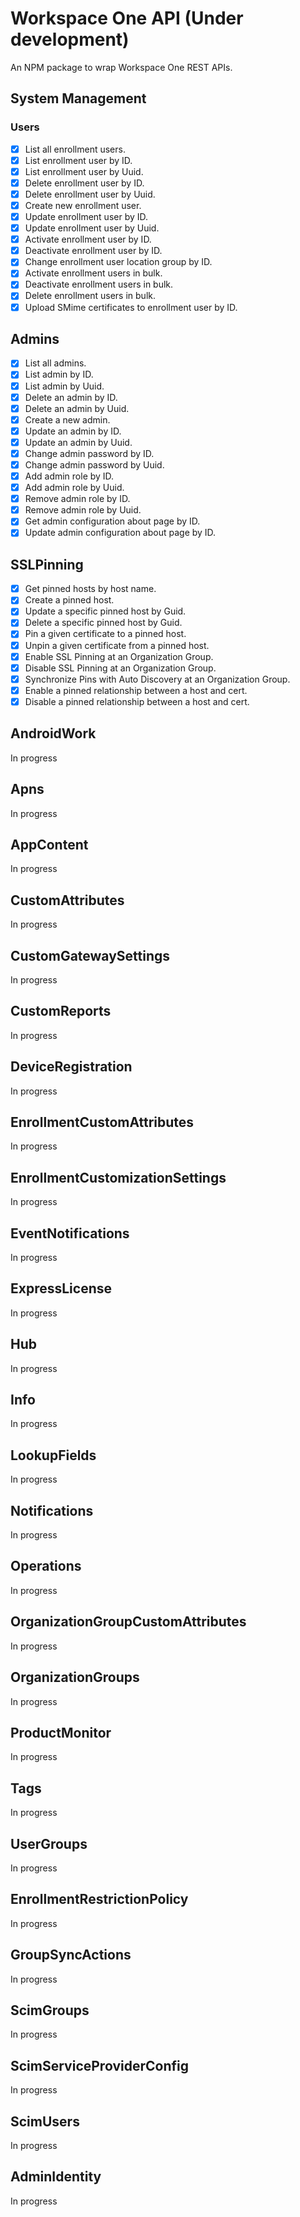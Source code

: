 # Workspace One API (Under development)
An NPM package to wrap Workspace One REST APIs.

## System Management

### Users
- [x] List all enrollment users.
- [x] List enrollment user by ID.
- [x] List enrollment user by Uuid.
- [x] Delete enrollment user by ID.
- [x] Delete enrollment user by Uuid.
- [x] Create new enrollment user.
- [x] Update enrollment user by ID.
- [x] Update enrollment user by Uuid.
- [x] Activate enrollment user by ID.
- [x] Deactivate enrollment user by ID.
- [x] Change enrollment user location group by ID.
- [x] Activate enrollment users in bulk.
- [x] Deactivate enrollment users in bulk.
- [x] Delete enrollment users in bulk.
- [x] Upload SMime certificates to enrollment user by ID.

## Admins
- [x] List all admins.
- [x] List admin by ID.
- [x] List admin by Uuid.
- [x] Delete an admin by ID.
- [x] Delete an admin by Uuid.
- [x] Create a new admin.
- [x] Update an admin by ID.
- [x] Update an admin by Uuid.
- [x] Change admin password by ID.
- [x] Change admin password by Uuid.
- [x] Add admin role by ID.
- [x] Add admin role by Uuid.
- [x] Remove admin role by ID.
- [x] Remove admin role by Uuid.
- [x] Get admin configuration about page by ID.
- [x] Update admin configuration about page by ID.

## SSLPinning
- [x] Get pinned hosts by host name.
- [x] Create a pinned host.
- [x] Update a specific pinned host by Guid.
- [x] Delete a specific pinned host by Guid.
- [x] Pin a given certificate to a pinned host.
- [x] Unpin a given certificate from a pinned host.
- [x] Enable SSL Pinning at an Organization Group.
- [x] Disable SSL Pinning at an Organization Group.
- [x] Synchronize Pins with Auto Discovery at an Organization Group.
- [x] Enable a pinned relationship between a host and cert.
- [x] Disable a pinned relationship between a host and cert.

## AndroidWork
In progress

## Apns
In progress

## AppContent
In progress

## CustomAttributes
In progress

## CustomGatewaySettings
In progress

## CustomReports
In progress

## DeviceRegistration
In progress

## EnrollmentCustomAttributes
In progress

## EnrollmentCustomizationSettings
In progress

## EventNotifications
In progress

## ExpressLicense
In progress

## Hub
In progress

## Info
In progress

## LookupFields
In progress

## Notifications
In progress

## Operations
In progress

## OrganizationGroupCustomAttributes
In progress

## OrganizationGroups
In progress

## ProductMonitor
In progress

## Tags
In progress

## UserGroups
In progress

## EnrollmentRestrictionPolicy
In progress

## GroupSyncActions
In progress

## ScimGroups
In progress

## ScimServiceProviderConfig
In progress

## ScimUsers
In progress

## AdminIdentity
In progress
